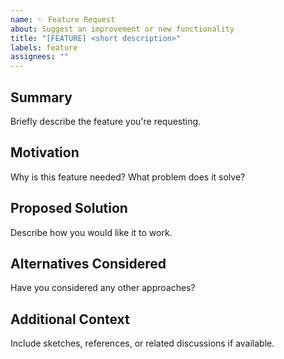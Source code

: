```yaml
---
name: ✨ Feature Request
about: Suggest an improvement or new functionality
title: "[FEATURE] <short description>"
labels: feature
assignees: ""
---
```


## Summary

Briefly describe the feature you're requesting.

## Motivation

Why is this feature needed? What problem does it solve?

## Proposed Solution

Describe how you would like it to work.

## Alternatives Considered

Have you considered any other approaches?

## Additional Context

Include sketches, references, or related discussions if available.
